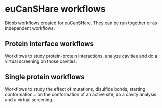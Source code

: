 # euCanSHare workflows

Biobb workflows created for euCanSHare. They can be run together or as independent workflows.

## Protein interface workflows

Workflows to study protein-protein interactions, analyze cavities and do a virtual screening on those cavities.

## Single protein workflows

Workflows to study the effect of mutations, disulfide bonds, starting conformation... on the conformation of an active site, do a cavity analysis and a virtual screening.